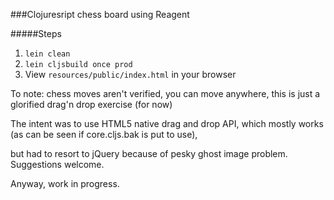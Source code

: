 ###Clojuresript chess board using Reagent

#####Steps
1. `lein clean`
2. `lein cljsbuild once prod`
3. View `resources/public/index.html` in your browser

To note: chess moves aren't verified, you can move anywhere, this is just a glorified drag'n  drop exercise (for now)

The intent was to use HTML5 native drag and drop API, which mostly works (as can be seen if core.cljs.bak is put to use),

but had to resort to jQuery because of pesky ghost image problem. Suggestions welcome.

Anyway, work in progress.